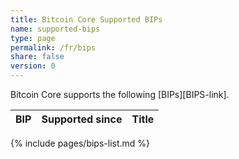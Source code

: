 ```yaml
---
title: Bitcoin Core Supported BIPs
name: supported-bips
type: page
permalink: /fr/bips
share: false
version: 0
---
```

Bitcoin Core supports the following [BIPs][BIPS-link].

| BIP |Supported since| Title |
|-----|---------------|-------|
{% include pages/bips-list.md %}
